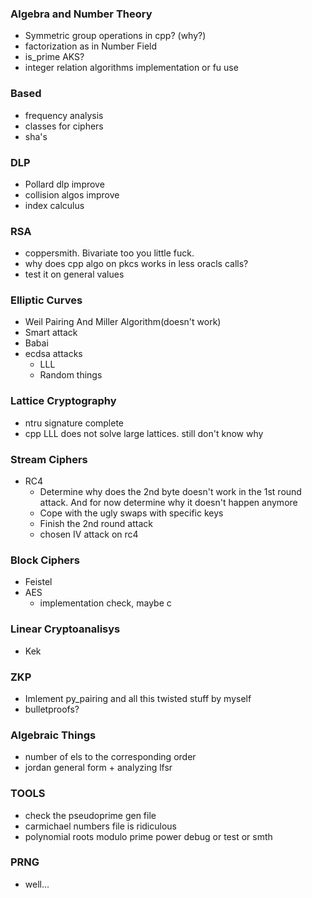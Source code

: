 ### Algebra and Number Theory
- Symmetric group operations in cpp? (why?)
- factorization as in Number Field
- is_prime AKS?
- integer relation algorithms implementation or fu use

### Based
- frequency analysis
- classes for ciphers
- sha's

### DLP
- Pollard dlp improve
- collision algos improve
- index calculus

### RSA
- coppersmith. Bivariate too you little fuck.
- why does cpp algo on pkcs works in less oracls calls?
- test it on general values

### Elliptic Curves
- Weil Pairing And Miller Algorithm(doesn't work)
- Smart attack
- Babai
- ecdsa attacks
    - LLL
    - Random things

### Lattice Cryptography
- ntru signature complete
- cpp LLL does not solve large lattices. still don't know why

### Stream Ciphers
- RC4
    - Determine why does the 2nd byte doesn't work in the 1st round attack. And for now determine why it doesn't happen anymore
    - Cope with the ugly swaps with specific keys
    - Finish the 2nd round attack
    - chosen IV attack on rc4

### Block Ciphers
- Feistel
- AES
    - implementation check, maybe c

### Linear Cryptoanalisys
- Kek

### ZKP
- Imlement py_pairing and all this twisted stuff by myself
- bulletproofs?

### Algebraic Things
- number of els to the corresponding order
- jordan general form + analyzing lfsr

### TOOLS
- check the pseudoprime gen file
- carmichael numbers file is ridiculous
- polynomial roots modulo prime power debug or test or smth

### PRNG
- well...
